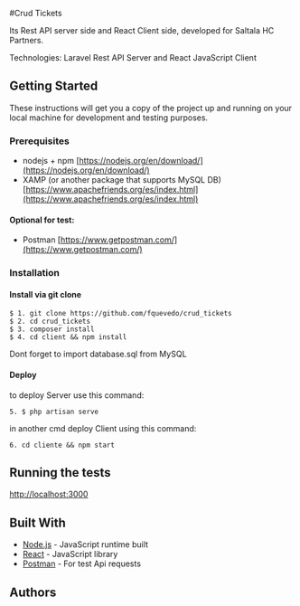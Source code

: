 #Crud Tickets 

Its Rest API server side and React Client side, developed for Saltala HC Partners. 

Technologies: Laravel Rest API Server and React JavaScript Client

## Getting Started
These instructions will get you a copy of the project up and running on your local machine for development and testing purposes.

### Prerequisites
* nodejs + npm [https://nodejs.org/en/download/](https://nodejs.org/en/download/)
* XAMP (or another package that supports MySQL DB) [https://www.apachefriends.org/es/index.html](https://www.apachefriends.org/es/index.html)

#### Optional for test:
* Postman [https://www.getpostman.com/](https://www.getpostman.com/)

### Installation

#### Install via git clone
```
$ 1. git clone https://github.com/fquevedo/crud_tickets
$ 2. cd crud_tickets
$ 3. composer install
$ 4. cd client && npm install
```
Dont forget to import database.sql from MySQL

#### Deploy
to deploy Server use this command:
```
5. $ php artisan serve
```
in another cmd deploy Client using this command:
```
6. cd cliente && npm start
```

## Running the tests
[http://localhost:3000](https://localhost:3000)


## Built With
* [Node.js](https://nodejs.org/es/) - JavaScript runtime built 
* [React](https://es.reactjs.org) - JavaScript library
* [Postman](https://www.getpostman.com/) - For test Api requests

## Authors
